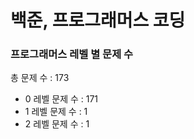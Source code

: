 # 백준, 프로그래머스 코딩
### 프로그래머스 레벨 별 문제 수
총 문제 수 : 173
- 0 레벨 문제 수 : 171
- 1 레벨 문제 수 : 1
- 2 레벨 문제 수 : 1

